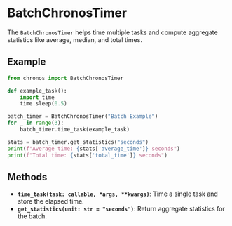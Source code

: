 # BatchChronosTimer

The `BatchChronosTimer` helps time multiple tasks and compute aggregate statistics like average, median, and total times.

## Example

```python
from chronos import BatchChronosTimer

def example_task():
    import time
    time.sleep(0.5)

batch_timer = BatchChronosTimer("Batch Example")
for _ in range(3):
    batch_timer.time_task(example_task)

stats = batch_timer.get_statistics("seconds")
print(f"Average time: {stats['average_time']} seconds")
print(f"Total time: {stats['total_time']} seconds")
```

## Methods

- **`time_task(task: callable, *args, **kwargs)`**: Time a single task and store the elapsed time.
- **`get_statistics(unit: str = "seconds")`**: Return aggregate statistics for the batch.
